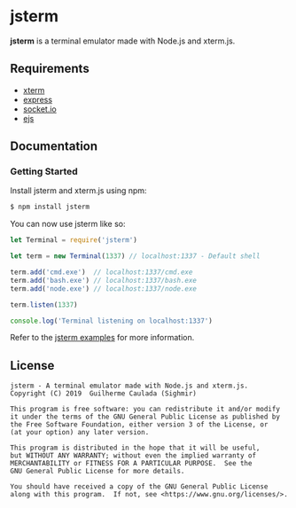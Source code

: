 # jsterm #

**jsterm** is a terminal emulator made with Node.js and xterm.js.

## Requirements
* [xterm](https://www.npmjs.com/package/xterm)
* [express](https://www.npmjs.com/package/express)
* [socket.io](https://www.npmjs.com/package/socket.io) 
* [ejs](https://www.npmjs.com/package/ejs)

## Documentation ##
### Getting Started

Install jsterm and xterm.js using npm:

```bash
$ npm install jsterm
```

You can now use jsterm like so:

```js
let Terminal = require('jsterm')

let term = new Terminal(1337) // localhost:1337 - Default shell

term.add('cmd.exe')  // localhost:1337/cmd.exe
term.add('bash.exe') // localhost:1337/bash.exe
term.add('node.exe') // localhost:1337/node.exe

term.listen(1337)

console.log('Terminal listening on localhost:1337')
```

Refer to the [jsterm examples](https://github.com/Sighmir/jsterm/tree/master/examples) for more information.  

## License ##
```
jsterm - A terminal emulator made with Node.js and xterm.js.
Copyright (C) 2019  Guilherme Caulada (Sighmir)

This program is free software: you can redistribute it and/or modify
it under the terms of the GNU General Public License as published by
the Free Software Foundation, either version 3 of the License, or
(at your option) any later version.

This program is distributed in the hope that it will be useful,
but WITHOUT ANY WARRANTY; without even the implied warranty of
MERCHANTABILITY or FITNESS FOR A PARTICULAR PURPOSE.  See the
GNU General Public License for more details.

You should have received a copy of the GNU General Public License
along with this program.  If not, see <https://www.gnu.org/licenses/>.
```
